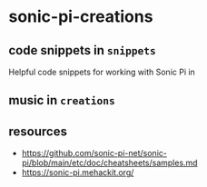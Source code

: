# sonic-pi-creations

## code snippets in `snippets`
Helpful code snippets for working with Sonic Pi in

## music in `creations`

## resources
* https://github.com/sonic-pi-net/sonic-pi/blob/main/etc/doc/cheatsheets/samples.md
* https://sonic-pi.mehackit.org/
